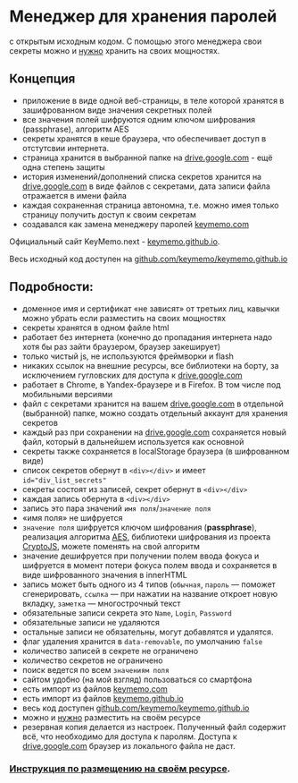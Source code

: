 # Менеджер для хранения паролей
с открытым исходным кодом. 
С помощью этого менеджера свои секреты можно и [нужно][place_on_your_site] хранить на своих мощностях.

## Концепция
- приложение в виде одной веб-страницы, в теле которой хранятся в зашифрованном виде значения секретных полей
- все значения полей  шифруются одним ключом шифрования (passphrase), алгоритм AES
- секреты хранятся в кеше браузера, что обеспечивает доступ в отстутсвии интернета.
- страница хранится в выбранной папке на [drive.google.com][drive_google_com] - ещё одна степень защиты
- история изменений/дополнений списка секретов хранится на [drive.google.com][drive_google_com] в виде файлов с секретами, дата записи файла отражается в имени файла
- каждая сохраненная страница автономна, т.е. можно имея только страницу получить доступ к своим секретам
- создавался как замена менеджеру паролей [keymemo.com][caйт_keymemo.com]

Официальный сайт KeyMemo.next - [keymemo.github.io][caйт_keymemo.github.io].

Весь исходный код доступен на [github.com/keymemo/keymemo.github.io][исходный_код_keymemo.github.io]



## Подробности:
- доменное имя и сертификат «не зависят» от третьих лиц, кавычки можно убрать если разместить на своих мощностях
- секреты хранятся в одном файле html
- работает без интернета (конечно до пропадания интернета надо хотя бы раз зайти браузером, браузер закеширует)
- только чистый js, не используются фреймворки и flash
- никаких ссылок на внешние ресурсы, все библиотеки на борту, за исключением гугловских для доступа к [drive.google.com][drive_google_com]
- работает в Chrome, в Yandex-браузере и в Firefox. В том числе под мобильными версиями
- файл с секретами хранится на вашем [drive.google.com][drive_google_com] в отдельной (выбранной) папке, можно создать отдельный аккаунт для хранения секретов
- каждый раз при сохранении на [drive.google.com][drive_google_com] сохраняется новый файл, который в дальнейшем используется как основной
- секреты также сохраняется в localStorage браузера (в шифрованном виде)
- список секретов обернут в `<div></div>` и имеет `id="div_list_secrets"`
- секреты состоят из записей, секрет обернут в `<div></div>`
- каждая запись обернута в `<div></div>`
- запись это пара значений `имя поля`/`значение поля`
- «имя поля» не шифруется
- `значение поля` шифруется ключом шифрования (**passphrase**), реализация алгоритма [AES][CryptoJS_aes], библиотеки шифрования из проекта [CryptoJS][CryptoJS], можете поменять на свой алгоритм
- значение дешифруется при получении полем ввода фокуса и шифруется в момент потери фокуса полем ввода и сохраняется в виде шифрованного значения в innerHTML
- запись может быть одного из 4 типов (`обычная`, `пароль` — поможет сгенерировать, `ссылка` — при нажатии на название откроет новую вкладку, `заметка` — многострочный текст
- обязательные записи секрета это `Name`, `Login`, `Password`
- обязательные записи не удаляются
- остальные записи не обязательны, могут добавлятся и удалятся.
- флаг удаления хранится в `data-removable`, по умолчанию `false`
- количество записей в секрете не ограничено
- количество секретов не ограничено
- поиск ведется по всем `значениям поля`
- сайтом удобно (на мой взгляд) пользоваться со смартфона
- есть импорт из файлов [keymemo.com](https://keymemo.com)
- есть импорт из файлов [keymemo.github.io][caйт_keymemo.github.io]
- весь код доступен [github.com/keymemo/keymemo.github.io][исходный_код_keymemo.github.io]
- можно и [нужно][place_on_your_site] разместить на своём ресурсе
- резервная копия делается из настроек. Полученный файл содержит всё, что необходимо для доступа к паролям. Доступа к [drive.google.com][drive_google_com] браузер из локального файла не даст.

### [Инструкция по размещению на своём ресурсе][place_on_your_site].


[caйт_keymemo.github.io]:https://keymemo.github.io/
[caйт_keymemo.com]:https://keymemo.com/
[исходный_код_keymemo.github.io]:https://github.com/keymemo/keymemo.github.io/
[drive_google_com]:https://drive.google.com
[CryptoJS]:https://code.google.com/archive/p/crypto-js/
[CryptoJS_aes]:https://github.com/jakubzapletal/crypto-js/blob/master/README.md#aes
[place_on_your_site]:https://github.com/keymemo/keymemo.github.io/blob/master/place_on_your_site.md